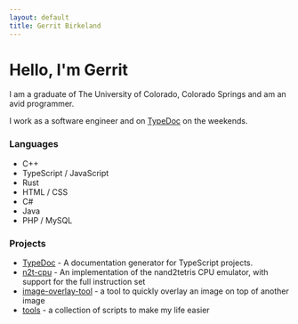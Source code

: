 ```yaml
---
layout: default
title: Gerrit Birkeland
---
```


# Hello, I'm Gerrit

I am a graduate of The University of Colorado, Colorado Springs and am an avid programmer.

I work as a software engineer and on [TypeDoc](https://typedoc.org) on the weekends.

### Languages

- C++
- TypeScript / JavaScript
- Rust
- HTML / CSS
- C#
- Java
- PHP / MySQL

### Projects

- [TypeDoc](https://typedoc.org) - A documentation generator for TypeScript projects.
- [n2t-cpu](https://gerritbirkeland.com/n2t-cpu/) - An implementation of the nand2tetris CPU emulator, with support for the full instruction set
- [image-overlay-tool](https://gerritbirkeland.com/image-overlay-tool) - a tool to quickly overlay an image on top of another image
- [tools](https://gerritbirkeland.com/tools) - a collection of scripts to make my life easier
